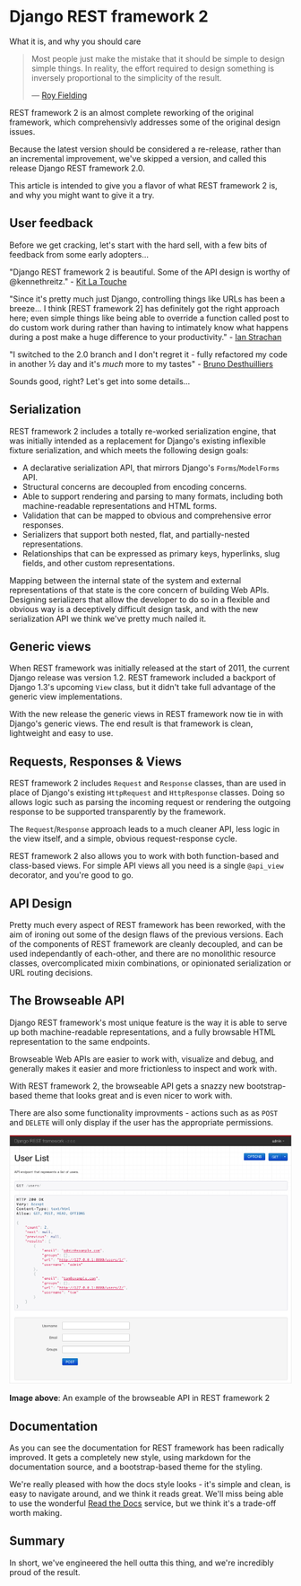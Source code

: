 # Django REST framework 2

What it is, and why you should care

> Most people just make the mistake that it should be simple to design simple things. In reality, the effort required to design something is inversely proportional to the simplicity of the result.
>
> &mdash; [Roy Fielding][cite]

REST framework 2 is an almost complete reworking of the original framework, which comprehensivly addresses some of the original design issues.

Because the latest version should be considered a re-release, rather than an incremental improvement, we've skipped a version, and called this release Django REST framework 2.0.

This article is intended to give you a flavor of what REST framework 2 is, and why you might want to give it a try.

## User feedback

Before we get cracking, let's start with the hard sell, with a few bits of feedback from some early adopters…

"Django REST framework 2 is beautiful. Some of the API design is worthy of @kennethreitz." - [Kit La Touche][quote1]

"Since it's pretty much just Django, controlling things like URLs has been a breeze... I think [REST framework 2] has definitely got the right approach here; even simple things like being able to override a function called post to do custom work during rather than having to intimately know what happens during a post make a huge difference to your productivity." - [Ian Strachan][quote2]

"I switched to the 2.0 branch and I don't regret it - fully refactored my code in another &half; day and it's *much* more to my tastes" - [Bruno Desthuilliers][quote3]

Sounds good, right?  Let's get into some details...

## Serialization

REST framework 2 includes a totally re-worked serialization engine, that was initially intended as a replacement for Django's existing inflexible fixture serialization, and which meets the following design goals:

* A declarative serialization API, that mirrors Django's `Forms`/`ModelForms` API.
* Structural concerns are decoupled from encoding concerns.
* Able to support rendering and parsing to many formats, including both machine-readable representations and HTML forms.
* Validation that can be mapped to obvious and comprehensive error responses. 
* Serializers that support both nested, flat, and partially-nested representations.
* Relationships that can be expressed as primary keys, hyperlinks, slug fields, and other custom representations.

Mapping between the internal state of the system and external representations of that state is the core concern of building Web APIs.  Designing serializers that allow the developer to do so in a flexible and obvious way is a deceptively difficult design task, and with the new serialization API we think we've pretty much nailed it.

## Generic views

When REST framework was initially released at the start of 2011, the current Django release was version 1.2.  REST framework included a backport of Django 1.3's upcoming `View` class, but it didn't take full advantage of the generic view implementations.

With the new release the generic views in REST framework now tie in with Django's generic views.  The end result is that framework is clean, lightweight and easy to use.

## Requests, Responses & Views

REST framework 2 includes `Request` and `Response` classes, than are used in place of Django's existing `HttpRequest` and `HttpResponse` classes.  Doing so allows logic such as parsing the incoming request or rendering the outgoing response to be supported transparently by the framework.

The `Request`/`Response` approach leads to a much cleaner API, less logic in the view itself, and a simple, obvious request-response cycle.

REST framework 2 also allows you to work with both function-based and class-based views.  For simple API views all you need is a single `@api_view` decorator, and you're good to go.


## API Design

Pretty much every aspect of REST framework has been reworked, with the aim of ironing out some of the design flaws of the previous versions.  Each of the components of REST framework are cleanly decoupled, and can be used independantly of each-other, and there are no monolithic resource classes, overcomplicated mixin combinations, or opinionated serialization or URL routing decisions.

## The Browseable API

Django REST framework's most unique feature is the way it is able to serve up both machine-readable representations, and a fully browsable HTML representation to the same endpoints.

Browseable Web APIs are easier to work with, visualize and debug, and generally makes it easier and more frictionless to inspect and work with.

With REST framework 2, the browseable API gets a snazzy new bootstrap-based theme that looks great and is even nicer to work with.

There are also some functionality improvments - actions such as as `POST` and `DELETE` will only display if the user has the appropriate permissions.

![Browseable API][image]

**Image above**: An example of the browseable API in REST framework 2

## Documentation

As you can see the documentation for REST framework has been radically improved.  It gets a completely new style, using markdown for the documentation source, and a bootstrap-based theme for the styling.

We're really pleased with how the docs style looks - it's simple and clean, is easy to navigate around, and we think it reads great.  We'll miss being able to use the wonderful [Read the Docs][readthedocs] service, but we think it's a trade-off worth making.

## Summary

In short, we've engineered the hell outta this thing, and we're incredibly proud of the result.

[cite]: http://roy.gbiv.com/untangled/2008/rest-apis-must-be-hypertext-driven#comment-724
[quote1]: https://twitter.com/kobutsu/status/261689665952833536
[quote2]: https://groups.google.com/d/msg/django-rest-framework/heRGHzG6BWQ/ooVURgpwVC0J
[quote3]: https://groups.google.com/d/msg/django-rest-framework/flsXbvYqRoY/9lSyntOf5cUJ
[image]: ../img/quickstart.png
[readthedocs]: https://readthedocs.org/
